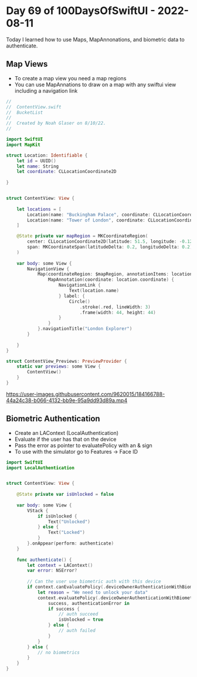# Day 69 of 100DaysOfSwiftUI - 2022-08-11

Today I learned how to use Maps, MapAnnonations, and biometric data to authenticate.

## Map Views

- To create a map view you need a map regions
- You can use MapAnnations to draw on a map with any swiftui view including a navigation link

```swift
//
//  ContentView.swift
//  BucketList
//
//  Created by Noah Glaser on 8/10/22.
//

import SwiftUI
import MapKit

struct Location: Identifiable {
    let id = UUID()
    let name: String
    let coordinate: CLLocationCoordinate2D
    
}


struct ContentView: View {
    
    let locations = [
        Location(name: "Buckingham Palace", coordinate: CLLocationCoordinate2D(latitude: 51.501, longitude: -0.141)),
        Location(name: "Tower of London", coordinate: CLLocationCoordinate2D(latitude: 51.508, longitude: -0.076))
    ]

    @State private var mapRegion = MKCoordinateRegion(
        center: CLLocationCoordinate2D(latitude: 51.5, longitude: -0.12),
        span: MKCoordinateSpan(latitudeDelta: 0.2, longitudeDelta: 0.2)
    )
    
    var body: some View {
        NavigationView {
            Map(coordinateRegion: $mapRegion, annotationItems: locations) { location in
                MapAnnotation(coordinate: location.coordinate) {
                    NavigationLink {
                        Text(location.name)
                    } label: {
                        Circle()
                            .stroke(.red, lineWidth: 3)
                            .frame(width: 44, height: 44)
                    }
                }
            }.navigationTitle("London Explorer")
        }
        
    }
}

struct ContentView_Previews: PreviewProvider {
    static var previews: some View {
        ContentView()
    }
}

```

https://user-images.githubusercontent.com/9620015/184166788-44a24c38-b066-4132-bb9e-95a9dd93d89a.mp4


## Biometric Authentication

- Create an LAContext (LocalAuthentication)
- Evaluate if the user has that on the device
- Pass the error as pointer to evaluatePolicy with an & sign
- To use with the simulator go to Features -> Face ID


```swift
import SwiftUI
import LocalAuthentication


struct ContentView: View {
    
    @State private var isUnlocked = false
    
    var body: some View {
        VStack {
            if isUnlocked {
                Text("Unlocked")
            } else {
                Text("Locked")
            }
        }.onAppear(perform: authenticate)
    }
    
    func authenticate() {
        let context = LAContext()
        var error: NSError?
        
        // Can the user use biometric auth with this device
        if context.canEvaluatePolicy(.deviceOwnerAuthenticationWithBiometrics, error: &error) {
            let reason = "We need to unlock your data"
            context.evaluatePolicy(.deviceOwnerAuthenticationWithBiometrics, localizedReason: reason)  {
                success, authenticationError in
                if success {
                    // auth succeed
                    isUnlocked = true
                } else {
                    // auth failed
                }
            }
        } else {
            // no biometrics
        }
    }
}
```

